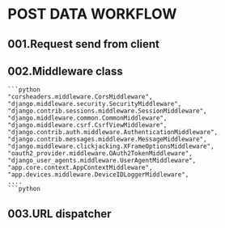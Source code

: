 # POST DATA WORKFLOW

## 001.Request send from client


## 002.Middleware class
	```python
	"corsheaders.middleware.CorsMiddleware",
    "django.middleware.security.SecurityMiddleware",
    "django.contrib.sessions.middleware.SessionMiddleware",
    "django.middleware.common.CommonMiddleware",
    "django.middleware.csrf.CsrfViewMiddleware",
    "django.contrib.auth.middleware.AuthenticationMiddleware",
    "django.contrib.messages.middleware.MessageMiddleware",
    "django.middleware.clickjacking.XFrameOptionsMiddleware",
    "oauth2_provider.middleware.OAuth2TokenMiddleware",
    "django_user_agents.middleware.UserAgentMiddleware",
    "app.core.context.AppContextMiddleware",
    "app.devices.middleware.DeviceIDLoggerMiddleware",
    ....
    ```python


## 003.URL dispatcher




